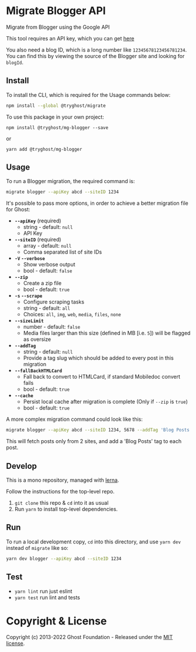 # Migrate Blogger API

Migrate from Blogger using the Google API

This tool requires an API key, which you can get [here](https://developers.google.com/blogger/docs/3.0/using)

You also need a blog ID, which is a long number like `12345678123456781234`. You can find this by viewing the source of the Blogger site and looking for `blogId`.

## Install

To install the CLI, which is required for the Usage commands below:

```sh
npm install --global @tryghost/migrate
```

To use this package in your own project:

`npm install @tryghost/mg-blogger --save`

or

`yarn add @tryghost/mg-blogger`


## Usage

To run a Blogger migration, the required command is:

```sh
migrate blogger --apiKey abcd --siteID 1234
```

It's possible to pass more options, in order to achieve a better migration file for Ghost:

- **`--apiKey`** (required)
    - string - default: `null`
    - API Key
- **`--siteID`** (required)
    - array - default: `null`
    - Comma separated list of site IDs
- **`-V` `--verbose`** 
    - Show verbose output
    - bool - default: `false`
- **`--zip`** 
    - Create a zip file
    - bool - default: `true`
- **`-s` `--scrape`** 
    - Configure scraping tasks
    - string - default: `all` 
    - Choices: `all`, `img`, `web`, `media`, `files`, `none`
- **`--sizeLimit`**
    - number - default: `false`
    - Media files larger than this size (defined in MB [i.e. `5`]) will be flagged as oversize
- **`--addTag`**
    - string - default: `null`
    - Provide a tag slug which should be added to every post in this migration
- **`--fallBackHTMLCard`** 
    - Fall back to convert to HTMLCard, if standard Mobiledoc convert fails
    - bool - default: `true`
- **`--cache`** 
    - Persist local cache after migration is complete (Only if `--zip` is `true`)
    - bool - default: `true`

A more complex migration command could look like this:

```sh
migrate blogger --apiKey abcd --siteID 1234, 5678 --addTag 'Blog Posts' --pages false
```

This will fetch posts only from 2 sites, and add a 'Blog Posts' tag to each post.


## Develop

This is a mono repository, managed with [lerna](https://lerna.js.org).

Follow the instructions for the top-level repo.
1. `git clone` this repo & `cd` into it as usual
2. Run `yarn` to install top-level dependencies.


## Run

To run a local development copy, `cd` into this directory, and use `yarn dev` instead of `migrate` like so:

```sh
yarn dev blogger --apiKey abcd --siteID 1234
```


## Test

- `yarn lint` run just eslint
- `yarn test` run lint and tests


# Copyright & License

Copyright (c) 2013-2022 Ghost Foundation - Released under the [MIT license](LICENSE).

